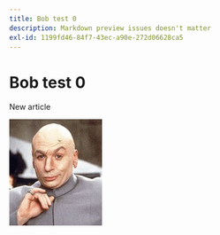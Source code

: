 ```yaml
---
title: Bob test 0
description: Markdown preview issues doesn't matter
exl-id: 1199fd46-84f7-43ec-a90e-272d06628ca5
---
```

# Bob test 0

New article

![alt text for doctor evil](assets/dr-evil.png)
